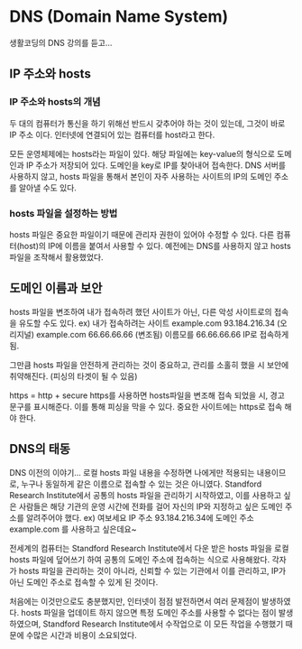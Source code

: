 # DNS (Domain Name System)
생활코딩의 DNS 강의를 듣고...

## IP 주소와 hosts

### IP 주소와 hosts의 개념

두 대의 컴퓨터가 통신을 하기 위해선 반드시 갖추어야 하는 것이 있는데, 그것이 바로 IP 주소 이다.
인터넷에 연결되어 있는 컴퓨터를 host라고 한다.

모든 운영체제에는 hosts라는 파일이 있다.
해당 파일에는 key-value의 형식으로 도메인과 IP 주소가 저장되어 있다.
도메인을 key로 IP를 찾아내어 접속한다.
DNS 서버를 사용하지 않고, hosts 파일을 통해서 본인이 자주 사용하는 사이트의 IP의 도메인 주소를 알아낼 수도 있다.

### hosts 파일을 설정하는 방법

hosts 파일은 중요한 파일이기 때문에 관리자 권한이 있어야 수정할 수 있다.
다른 컴퓨터(host)의 IP에 이름을 붙여서 사용할 수 있다.
예전에는 DNS를 사용하지 않고 hosts 파일을 조작해서 활용했었다.

## 도메인 이름과 보안

hosts 파일을 변조하여 내가 접속하려 했던 사이트가 아닌, 다른 악성 사이트로의 접속을 유도할 수도 있다.
ex) 내가 접속하려는 사이트
example.com 93.184.216.34 (오리지널)
example.com 66.66.66.66 (변조됨)
이름모를 66.66.66.66 IP로 접속하게 됨.

그만큼 hosts 파일을 안전하게 관리하는 것이 중요하고, 관리를 소홀히 했을 시 보안에 취약해진다. (피싱의 타겟이 될 수 있음)

https = http + secure
https를 사용하면 hosts파일을 변조해 접속 되었을 시, 경고 문구를 표시해준다. 이를 통해 피싱을 막을 수 있다.
중요한 사이트에는 https로 접속 해야 한다.

## DNS의 태동

DNS 이전의 이야기...
로컬 hosts 파일 내용을 수정하면 나에게만 적용되는 내용이므로, 누구나 동일하게 같은 이름으로 접속할 수 있는 것은 아니였다.
Standford Research Institute에서 공통의 hosts 파일을 관리하기 시작하였고,
이를 사용하고 싶은 사람들은 해당 기관의 운영 시간에 전화를 걸어 자신의 IP와 지정하고 싶은 도메인 주소를 알려주어야 했다.
ex) 여보세요 IP 주소 93.184.216.34에 도메인 주소 example.com 를 사용하고 싶은데요~

전세계의 컴퓨터는 Standford Research Institute에서 다운 받은 hosts 파일을 로컬 hosts 파일에 덮어쓰기 하여 공통의 도메인 주소에 접속하는 식으로 사용해왔다.
각자가 hosts 파일을 관리하는 것이 아니라, 신뢰할 수 있는 기관에서 이를 관리하고, IP가 아닌 도메인 주소로 접속할 수 있게 된 것이다.

처음에는 이것만으로도 충분했지만, 인터넷이 점점 발전하면서 여러 문제점이 발생하였다.
hosts 파일을 업데이트 하지 않으면 특정 도메인 주소를 사용할 수 없다는 점이 발생하였으며,
Standford Research Institute에서 수작업으로 이 모든 작업을 수행했기 때문에 수많은 시간과 비용이 소요되었다.
